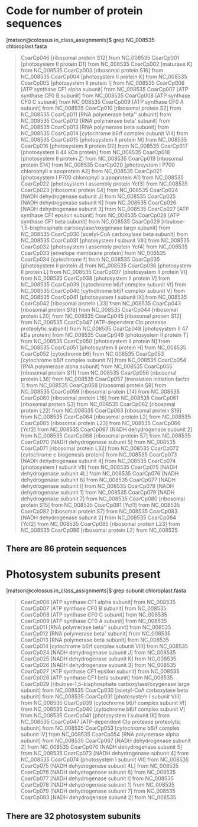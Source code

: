 # Code for number of protein sequences
[matson@colossus in_class_assignments]$ grep NC_008535 chloroplast.fasta
>CoarCp046 [ribosomal protein S12] from NC_008535
>CoarCp001 [photosystem II protein D1] from NC_008535
>CoarCp002 [maturase K] from NC_008535
>CoarCp003 [ribosomal protein S16] from NC_008535
>CoarCp004 [photosystem II protein K] from NC_008535
>CoarCp005 [photosystem II protein I] from NC_008535
>CoarCp006 [ATP synthase CF1 alpha subunit] from NC_008535
>CoarCp007 [ATP synthase CF0 B subunit] from NC_008535
>CoarCp008 [ATP synthase CF0 C subunit] from NC_008535
>CoarCp009 [ATP synthase CF0 A subunit] from NC_008535
>CoarCp010 [ribosomal protein S2] from NC_008535
>CoarCp011 [RNA polymerase beta'' subunit] from NC_008535
>CoarCp012 [RNA polymerase beta' subunit] from NC_008535
>CoarCp013 [RNA polymerase beta subunit] from NC_008535
>CoarCp014 [cytochrome b6/f complex subunit VIII] from NC_008535
>CoarCp015 [photosystem II protein M] from NC_008535
>CoarCp016 [photosystem II protein D2] from NC_008535
>CoarCp017 [photosystem II 44 kDa protein] from NC_008535
>CoarCp018 [photosystem II protein Z] from NC_008535
>CoarCp019 [ribosomal protein S14] from NC_008535
>CoarCp020 [photosystem I P700 chlorophyll a apoprotein A2] from NC_008535
>CoarCp021 [photosystem I P700 chlorophyll a apoprotein A1] from NC_008535
>CoarCp022 [photosystem I assembly protein Ycf3] from NC_008535
>CoarCp023 [ribosomal protein S4] from NC_008535
>CoarCp024 [NADH dehydrogenase subunit J] from NC_008535
>CoarCp025 [NADH dehydrogenase subunit K] from NC_008535
>CoarCp026 [NADH dehydrogenase subunit 3] from NC_008535
>CoarCp027 [ATP synthase CF1 epsilon subunit] from NC_008535
>CoarCp028 [ATP synthase CF1 beta subunit] from NC_008535
>CoarCp029 [ribulose-1,5-bisphosphate carboxylase/oxygenase large subunit] from                                                           NC_008535
>CoarCp030 [acetyl-CoA carboxylase beta subunit] from NC_008535
>CoarCp031 [photosystem I subunit VIII] from NC_008535
>CoarCp032 [photosystem I assembly protein Ycf4] from NC_008535
>CoarCp033 [envelope membrane protein] from NC_008535
>CoarCp034 [cytochrome f] from NC_008535
>CoarCp035 [photosystem II protein J] from NC_008535
>CoarCp036 [photosystem II protein L] from NC_008535
>CoarCp037 [photosystem II protein VI] from NC_008535
>CoarCp038 [photosystem II protein V] from NC_008535
>CoarCp039 [cytochrome b6/f complex subunit VI] from NC_008535
>CoarCp040 [cytochrome b6/f complex subunit V] from NC_008535
>CoarCp041 [photosystem I subunit IX] from NC_008535
>CoarCp042 [ribosomal protein L33] from NC_008535
>CoarCp043 [ribosomal protein S18] from NC_008535
>CoarCp044 [ribosomal protein L20] from NC_008535
>CoarCp045 [ribosomal protein S12] from NC_008535
>CoarCp047 [ATP-dependent Clp protease proteolytic subunit] from NC_008535
>CoarCp048 [photosystem II 47 kDa protein] from NC_008535
>CoarCp049 [photosystem II protein T] from NC_008535
>CoarCp050 [photosystem II protein N] from NC_008535
>CoarCp051 [photosystem II protein H] from NC_008535
>CoarCp052 [cytochrome b6] from NC_008535
>CoarCp053 [cytochrome b6/f complex subunit IV] from NC_008535
>CoarCp054 [RNA polymerase alpha subunit] from NC_008535
>CoarCp055 [ribosomal protein S11] from NC_008535
>CoarCp056 [ribosomal protein L36] from NC_008535
>CoarCp057 [translation initiation factor 1] from NC_008535
>CoarCp058 [ribosomal protein S8] from NC_008535
>CoarCp059 [ribosomal protein L14] from NC_008535
>CoarCp060 [ribosomal protein L16] from NC_008535
>CoarCp061 [ribosomal protein S3] from NC_008535
>CoarCp062 [ribosomal protein L22] from NC_008535
>CoarCp063 [ribosomal protein S19] from NC_008535
>CoarCp064 [ribosomal protein L2] from NC_008535
>CoarCp065 [ribosomal protein L23] from NC_008535
>CoarCp066 [Ycf2] from NC_008535
>CoarCp067 [NADH dehydrogenase subunit 2] from NC_008535
>CoarCp068 [ribosomal protein S7] from NC_008535
>CoarCp070 [NADH dehydrogenase subunit 5] from NC_008535
>CoarCp071 [ribosomal protein L32] from NC_008535
>CoarCp072 [cytochrome c biogenesis protein] from NC_008535
>CoarCp073 [NADH dehydrogenase subunit 4] from NC_008535
>CoarCp074 [photosystem I subunit VII] from NC_008535
>CoarCp075 [NADH dehydrogenase subunit 4L] from NC_008535
>CoarCp076 [NADH dehydrogenase subunit 6] from NC_008535
>CoarCp077 [NADH dehydrogenase subunit I] from NC_008535
>CoarCp078 [NADH dehydrogenase subunit 1] from NC_008535
>CoarCp079 [NADH dehydrogenase subunit 7] from NC_008535
>CoarCp080 [ribosomal protein S15] from NC_008535
>CoarCp081 [Ycf1] from NC_008535
>CoarCp082 [ribosomal protein S7] from NC_008535
>CoarCp083 [NADH dehydrogenase subunit 2] from NC_008535
>CoarCp084 [Ycf2] from NC_008535
>CoarCp085 [ribosomal protein L23] from NC_008535
>CoarCp086 [ribosomal protein L2] from NC_008535

## There are 86 protein sequences

# Photosystem subunits present

[matson@colossus in_class_assignments]$ grep subunit chloroplast.fasta
>CoarCp006 [ATP synthase CF1 alpha subunit] from NC_008535
>CoarCp007 [ATP synthase CF0 B subunit] from NC_008535
>CoarCp008 [ATP synthase CF0 C subunit] from NC_008535
>CoarCp009 [ATP synthase CF0 A subunit] from NC_008535
>CoarCp011 [RNA polymerase beta'' subunit] from NC_008535
>CoarCp012 [RNA polymerase beta' subunit] from NC_008535
>CoarCp013 [RNA polymerase beta subunit] from NC_008535
>CoarCp014 [cytochrome b6/f complex subunit VIII] from NC_008535
>CoarCp024 [NADH dehydrogenase subunit J] from NC_008535
>CoarCp025 [NADH dehydrogenase subunit K] from NC_008535
>CoarCp026 [NADH dehydrogenase subunit 3] from NC_008535
>CoarCp027 [ATP synthase CF1 epsilon subunit] from NC_008535
>CoarCp028 [ATP synthase CF1 beta subunit] from NC_008535
>CoarCp029 [ribulose-1,5-bisphosphate carboxylase/oxygenase large subunit] from NC_008535
>CoarCp030 [acetyl-CoA carboxylase beta subunit] from NC_008535
>CoarCp031 [photosystem I subunit VIII] from NC_008535
>CoarCp039 [cytochrome b6/f complex subunit VI] from NC_008535
>CoarCp040 [cytochrome b6/f complex subunit V] from NC_008535
>CoarCp041 [photosystem I subunit IX] from NC_008535
>CoarCp047 [ATP-dependent Clp protease proteolytic subunit] from NC_008535
>CoarCp053 [cytochrome b6/f complex subunit IV] from NC_008535
>CoarCp054 [RNA polymerase alpha subunit] from NC_008535
>CoarCp067 [NADH dehydrogenase subunit 2] from NC_008535
>CoarCp070 [NADH dehydrogenase subunit 5] from NC_008535
>CoarCp073 [NADH dehydrogenase subunit 4] from NC_008535
>CoarCp074 [photosystem I subunit VII] from NC_008535
>CoarCp075 [NADH dehydrogenase subunit 4L] from NC_008535
>CoarCp076 [NADH dehydrogenase subunit 6] from NC_008535
>CoarCp077 [NADH dehydrogenase subunit I] from NC_008535
>CoarCp078 [NADH dehydrogenase subunit 1] from NC_008535
>CoarCp079 [NADH dehydrogenase subunit 7] from NC_008535
>CoarCp083 [NADH dehydrogenase subunit 2] from NC_008535

## There are 32 photosystem subunits
